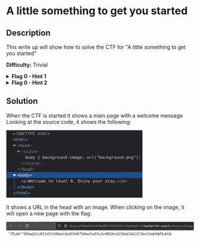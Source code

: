 # A little something to get you started

## Description
This write up will show how to solve the CTF for "A little something to get you started"

**Difficulty:** Trivial

<details closed>
<summary><b>Flag 0 - Hint 1</b></summary>
Take a look at the source for the page
</details>

<details closed>
<summary><b>Flag 0 - Hint 2</b></summary>
Does anything seem out of the ordinary?
</details>

## Solution
When the CTF is started it shows a main page with a welcome message</br>
Looking at the source code, it shows the following:

![alt](https://github.com/8r0wn13/hacker101_ctf/blob/main/images/Screenshot%20from%202023-08-09%2018-27-26.png?raw=true)

It shows a URL in the head with an image. When clicking on the image, it will open a new page with the flag:

![alt](https://github.com/8r0wn13/hacker101_ctf/blob/main/images/Screenshot%20from%202023-08-09%2018-33-21.png?raw=true)

